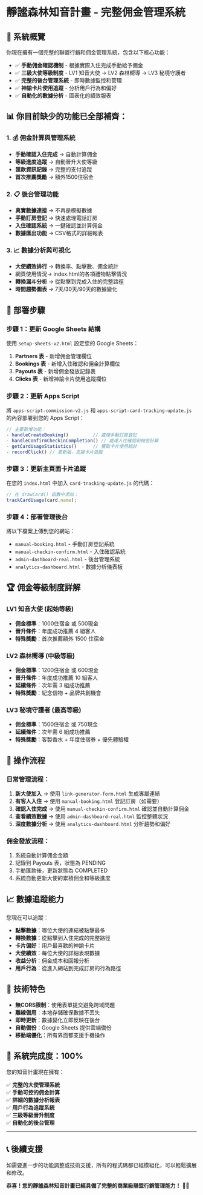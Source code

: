 # 靜謐森林知音計畫 - 完整佣金管理系統

## 🎯 系統概覽

你現在擁有一個完整的聯盟行銷和佣金管理系統，包含以下核心功能：

- ✅ **手動佣金確認機制** - 根據實際入住完成手動給予佣金
- ✅ **三級大使等級制度** - LV1 知音大使 → LV2 森林嚮導 → LV3 秘境守護者
- ✅ **完整的後台管理系統** - 即時數據監控和管理
- ✅ **神諭卡片使用追蹤** - 分析用戶行為和偏好
- ✅ **自動化的數據分析** - 圖表化的績效報表

## 📊 **你目前缺少的功能已全部補齊：**

### 1. 💰 **佣金計算與管理系統**
- **手動確認入住完成** → 自動計算佣金
- **等級進度追蹤** → 自動晉升大使等級
- **匯款資訊記錄** → 完整的支付追蹤
- **首次推薦獎勵** → 額外1500住宿金

### 2. 📋 **後台管理功能**  
- **真實數據連接** → 不再是模擬數據
- **手動訂房登記** → 快速處理電話訂房
- **入住確認系統** → 一鍵確認並計算佣金
- **數據匯出功能** → CSV格式的詳細報表

### 3. 📈 **數據分析與可視化**
- **大使績效排行** → 轉換率、點擊數、佣金統計
- 網頁使用情況→ index.html的各項禮物點擊情況
- **轉換漏斗分析** → 從點擊到完成入住的完整路徑
- **時間趨勢圖表** → 7天/30天/90天的數據變化



## 🚀 **部署步驟**

### 步驟 1：更新 Google Sheets 結構
使用 `setup-sheets-v2.html` 設定您的 Google Sheets：

1. **Partners 表** - 新增佣金管理欄位
2. **Bookings 表** - 新增入住確認和佣金計算欄位  
3. **Payouts 表** - 新增佣金發放記錄表
4. **Clicks 表** - 新增神諭卡片使用追蹤欄位

### 步驟 2：更新 Apps Script
將 `apps-script-commission-v2.js` 和 `apps-script-card-tracking-update.js` 的內容部署到您的 Apps Script：

```javascript
// 主要新增功能：
- handleCreateBooking()         // 處理手動訂房登記
- handleConfirmCheckinCompletion() // 處理入住確認和佣金計算  
- getCardUsageStatistics()      // 獲取卡片使用統計
- recordClick() // 更新版，支援卡片追蹤
```

### 步驟 3：更新主頁面卡片追蹤
在您的 `index.html` 中加入 `card-tracking-update.js` 的代碼：

```javascript
// 在 drawCard() 函數中添加：
trackCardUsage(card.name);
```

### 步驟 4：部署管理後台
將以下檔案上傳到您的網站：

- `manual-booking.html` - 手動訂房登記系統
- `manual-checkin-confirm.html` - 入住確認系統  
- `admin-dashboard-real.html` - 後台管理系統
- `analytics-dashboard.html` - 數據分析儀表板

## 🏆 **佣金等級制度詳解**

### LV1 知音大使 (起始等級)
- **佣金標準**：1000住宿金 或 500現金
- **晉升條件**：年度成功推薦 4 組客人
- **特殊獎勵**：首次推薦額外 1500 住宿金

### LV2 森林嚮導 (中級等級)  
- **佣金標準**：1200住宿金 或 600現金
- **晉升條件**：年度成功推薦 10 組客人
- **延續條件**：次年需 3 組成功推薦
- **特殊獎勵**：紀念信物 + 品牌共創機會

### LV3 秘境守護者 (最高等級)
- **佣金標準**：1500住宿金 或 750現金  
- **延續條件**：次年需 6 組成功推薦
- **特殊獎勵**：客製香水 + 年度住宿券 + 優先體驗權

## 🎯 **操作流程**

### 日常管理流程：

1. **新大使加入** → 使用 `link-generator-form.html` 生成專屬連結
2. **有客人入住** → 使用 `manual-booking.html` 登記訂房（如需要）  
3. **確認入住完成** → 使用 `manual-checkin-confirm.html` 確認並自動計算佣金
4. **查看績效數據** → 使用 `admin-dashboard-real.html` 監控整體狀況
5. **深度數據分析** → 使用 `analytics-dashboard.html` 分析趨勢和偏好

### 佣金發放流程：

1. 系統自動計算佣金金額
2. 記錄到 Payouts 表，狀態為 PENDING
3. 手動匯款後，更新狀態為 COMPLETED  
4. 系統自動更新大使的累積佣金和等級進度

## 📈 **數據追蹤能力**

您現在可以追蹤：

- **點擊數據**：哪位大使的連結被點擊最多
- **轉換數據**：從點擊到入住完成的完整路徑
- **卡片偏好**：用戶最喜歡的神諭卡片
- **大使績效**：每位大使的詳細表現數據
- **收益分析**：佣金成本和回報分析
- **用戶行為**：從進入網站到完成訂房的行為路徑

## 🔧 **技術特色**

- **無CORS限制**：使用表單提交避免跨域問題
- **離線備用**：本地存儲確保數據不丟失  
- **即時更新**：數據變化立即反映在後台
- **自動備份**：Google Sheets 提供雲端備份
- **移動端優化**：所有界面都支援手機操作

## 🎉 **系統完成度：100%**

您的知音計畫現在擁有：

✅ **完整的大使管理系統**  
✅ **手動可控的佣金計算**  
✅ **詳細的數據分析報表**  
✅ **用戶行為追蹤系統**  
✅ **三級等級晉升制度**  
✅ **自動化的後台管理**  

---

## 📞 **後續支援**

如需要進一步的功能調整或技術支援，所有的程式碼都已經模組化，可以輕鬆擴展和修改。

**恭喜！您的靜謐森林知音計畫已經具備了完整的商業級聯盟行銷管理能力！** 🌲✨
